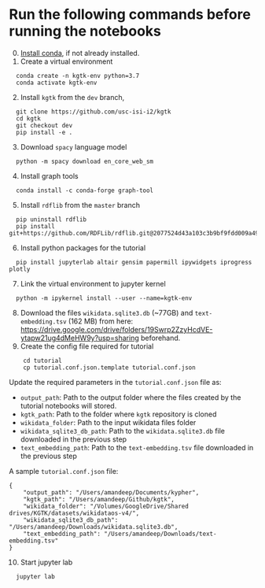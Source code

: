 # Run the following commands before running the notebooks

0. [Install conda](https://docs.conda.io/projects/conda/en/latest/user-guide/install/), if not already installed.
1. Create a virtual environment
```
  conda create -n kgtk-env python=3.7
  conda activate kgtk-env
```
2. Install `kgtk` from the `dev` branch,
```
  git clone https://github.com/usc-isi-i2/kgtk
  cd kgtk
  git checkout dev
  pip install -e .
```
3. Download `spacy` language model
```
  python -m spacy download en_core_web_sm
```
4. Install graph tools
```
  conda install -c conda-forge graph-tool
```
5. Install `rdflib` from the `master` branch
```
  pip uninstall rdflib
  pip install git+https://github.com/RDFLib/rdflib.git@2077524d43a103c3b9bf9fdd009a4942c7fff032
```
6. Install python packages for the tutorial
```
  pip install jupyterlab altair gensim papermill ipywidgets iprogress plotly
```
7. Link the virtual environment to jupyter kernel
```
  python -m ipykernel install --user --name=kgtk-env
```
8. Download the files `wikidata.sqlite3.db` (~77GB) and `text-embedding.tsv` (162 MB) from here: https://drive.google.com/drive/folders/19Swrp2ZzyHcdVE-ytapw21ug4dMeHW9y?usp=sharing beforehand.
9. Create the config file required for tutorial
```
    cd tutorial
    cp tutorial.conf.json.template tutorial.conf.json
```
Update the required parameters in the `tutorial.conf.json` file as:
 - `output_path`: Path to the output folder where the files created by the tutorial notebooks will stored.
 - `kgtk_path`: Path to the folder where `kgtk` repository is cloned
 - `wikidata_folder`: Path to the input wikidata files folder
 - `wikidata_sqlite3_db_path`: Path to the `wikidata.sqlite3.db` file downloaded in the previous step
 - `text_embedding_path`: Path to the `text-embedding.tsv` file downloaded in the previous step

A sample `tutorial.conf.json` file:
```
{
	"output_path": "/Users/amandeep/Documents/kypher",
	"kgtk_path": "/Users/amandeep/Github/kgtk",
	"wikidata_folder": "/Volumes/GoogleDrive/Shared drives/KGTK/datasets/wikidataos-v4/",
	"wikidata_sqlite3_db_path": "/Users/amandeep/Downloads/wikidata.sqlite3.db",
	"text_embedding_path": "/Users/amandeep/Downloads/text-embedding.tsv"
}
```
10. Start jupyter lab
```
  jupyter lab
```
